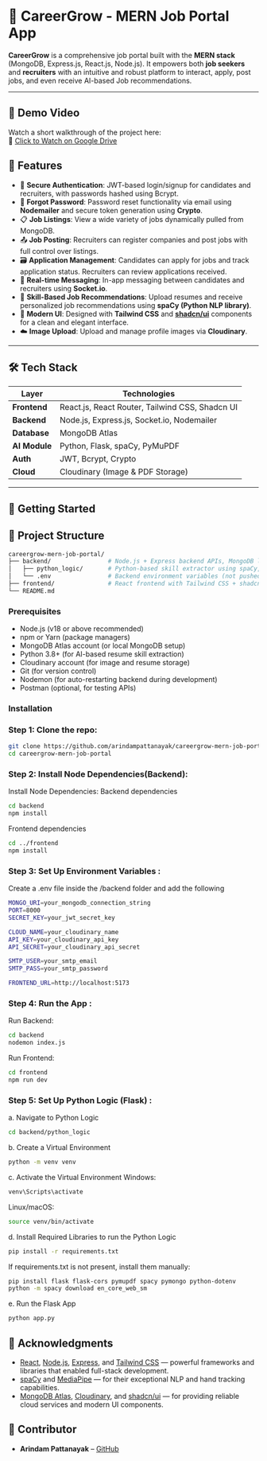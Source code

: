 # 💼 CareerGrow - MERN Job Portal App

**CareerGrow** is a comprehensive job portal built with the **MERN stack** (MongoDB, Express.js, React.js, Node.js). It empowers both **job seekers** and **recruiters** with an intuitive and robust platform to interact, apply, post jobs, and even receive AI-based Job recommendations.

---
## 🎥 Demo Video

Watch a short walkthrough of the project here:  
🔗 [Click to Watch on Google Drive](https://drive.google.com/file/d/1HHEq618IXJjfib7XnkUA93Am0lz9RT5-/view?usp=drive_link)

## 🚀 Features

- 🔐 **Secure Authentication**: JWT-based login/signup for candidates and recruiters, with passwords hashed using Bcrypt.
- 🔄 **Forgot Password**: Password reset functionality via email using **Nodemailer** and secure token generation using **Crypto**.
- 📋 **Job Listings**: View a wide variety of jobs dynamically pulled from MongoDB.
- 📤 **Job Posting**: Recruiters can register companies and post jobs with full control over listings.
- 🗃️ **Application Management**: Candidates can apply for jobs and track application status. Recruiters can review applications received.
- 🤝 **Real-time Messaging**: In-app messaging between candidates and recruiters using **Socket.io**.
- 🧠 **Skill-Based Job Recommendations**: Upload resumes and receive personalized job recommendations using **spaCy (Python NLP library)**.
- 🌈 **Modern UI**: Designed with **Tailwind CSS** and [**shadcn/ui**](https://ui.shadcn.com/docs/components) components for a clean and elegant interface.
- ☁️ **Image Upload**: Upload and manage profile images via **Cloudinary**.

---

## 🛠️ Tech Stack

| Layer         | Technologies                                                                           |
|---------------|----------------------------------------------------------------------------------------|
| **Frontend**  | React.js, React Router, Tailwind CSS, Shadcn UI                                       |
| **Backend**   | Node.js, Express.js, Socket.io, Nodemailer                          |
| **Database**  | MongoDB Atlas                                                                         |
| **AI Module** | Python, Flask, spaCy, PyMuPDF                                                          |
| **Auth**      | JWT, Bcrypt, Crypto                                                                    |
| **Cloud**     | Cloudinary (Image & PDF Storage)                                                             |

---

## 🚀 Getting Started

## 📁 Project Structure

```bash
careergrow-mern-job-portal/
├── backend/                # Node.js + Express backend APIs, MongoDB logic, and Python integration
│   ├── python_logic/       # Python-based skill extractor using spaCy, invoked via backend
│   └── .env                # Backend environment variables (not pushed to Git)
├── frontend/               # React frontend with Tailwind CSS + shadcn/ui
└── README.md
```

### Prerequisites

- Node.js (v18 or above recommended)
- npm or Yarn (package managers)
- MongoDB Atlas account (or local MongoDB setup)
- Python 3.8+ (for AI-based resume skill extraction)
- Cloudinary account (for image and resume storage)
- Git (for version control)
- Nodemon (for auto-restarting backend during development)
- Postman (optional, for testing APIs)

### Installation

### Step 1: Clone the repo:
   ```sh
   git clone https://github.com/arindampattanayak/careergrow-mern-job-portal.git
   cd careergrow-mern-job-portal
```
### Step 2: Install Node Dependencies(Backend):
Install Node Dependencies:
Backend dependencies
```sh
cd backend
npm install
```
Frontend dependencies
```sh
cd ../frontend
npm install
```
### Step 3: Set Up Environment Variables :
Create a .env file inside the /backend folder and add the following
```sh
MONGO_URI=your_mongodb_connection_string
PORT=8000
SECRET_KEY=your_jwt_secret_key

CLOUD_NAME=your_cloudinary_name
API_KEY=your_cloudinary_api_key
API_SECRET=your_cloudinary_api_secret

SMTP_USER=your_smtp_email
SMTP_PASS=your_smtp_password

FRONTEND_URL=http://localhost:5173
```
### Step 4: Run the App :
Run Backend:
```sh
cd backend
nodemon index.js
```
Run Frontend:
```sh
cd frontend
npm run dev
```
### Step 5: Set Up Python Logic (Flask) :
a. Navigate to Python Logic
```sh
cd backend/python_logic
```
b. Create a Virtual Environment
```sh
python -m venv venv
```
c. Activate the Virtual Environment
Windows:
```sh
venv\Scripts\activate
```
Linux/macOS:
```sh
source venv/bin/activate
```
d. Install Required Libraries to run the Python Logic
```sh
pip install -r requirements.txt
```
If requirements.txt is not present, install them manually:
```sh
pip install flask flask-cors pymupdf spacy pymongo python-dotenv
python -m spacy download en_core_web_sm
```
e. Run the Flask App
```sh
python app.py
```
## 🙏 Acknowledgments

- [React](https://reactjs.org/), [Node.js](https://nodejs.org/), [Express](https://expressjs.com/), and [Tailwind CSS](https://tailwindcss.com/) — powerful frameworks and libraries that enabled full-stack development.  
- [spaCy](https://spacy.io/) and [MediaPipe](https://mediapipe.dev/) — for their exceptional NLP and hand tracking capabilities.  
- [MongoDB Atlas](https://www.mongodb.com/atlas), [Cloudinary](https://cloudinary.com/), and [shadcn/ui](https://ui.shadcn.com/) — for providing reliable cloud services and modern UI components.  

## 👤 Contributor

- **Arindam Pattanayak** – [GitHub](https://github.com/arindampattanayak)











